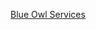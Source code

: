 <p align="center">
<a href="https://blueowlservice.com" target="_blank">
Blue Owl Services
</a>
</p>
